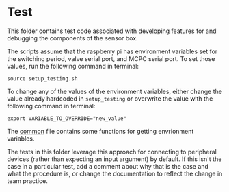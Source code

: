 # Test
This folder contains test code associated with developing features for and
debugging the components of the sensor box. 

The scripts assume that the raspberry pi has environment variables set for the
switching period, valve serial port, and MCPC serial port. To set those values,
run the following command in terminal:
```
source setup_testing.sh
```
To change any of the values of the environment variables, either change the
value already hardcoded in `setup_testing` or overwrite the value with the
following command in terminal:
```
export VARIABLE_TO_OVERRIDE="new_value"
```
The [common](https://github.com/airpartners/logger/tree/master/test/common.py)
file contains some functions for getting envrionment variables.

The tests in this folder leverage this approach for connecting to peripheral 
devices (rather than expecting an input argument) by default. If
this isn't the case in a particular test, add a comment about why that is the
case and what the procedure is, or change the documentation to reflect the 
change in team practice.
